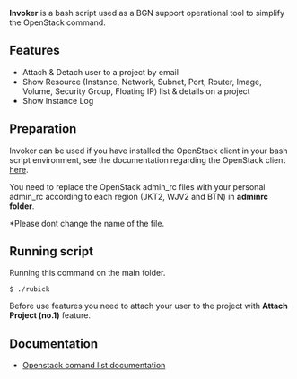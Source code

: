 **Invoker** is a bash script used as a BGN support operational tool to simplify the OpenStack command.

## Features
 - Attach & Detach user to a project by email
 - Show Resource (Instance, Network, Subnet, Port, Router, Image, Volume, Security Group, Floating IP) list & details on a project
 - Show Instance Log

## Preparation
Invoker can be used if you have installed the OpenStack client in your bash script environment, see the documentation regarding the OpenStack client [here](https://wiki.openstack.org/wiki/OpenStackClients).

You need to replace the OpenStack admin_rc files with your personal admin_rc according to each region (JKT2, WJV2 and BTN) in **adminrc folder**.

*Please dont change the name of the file.

## Running script
Running this command on the main folder.

    $ ./rubick

Before use features you need to attach your user to the project with **Attach Project (no.1)** feature.

## Documentation

 - [Openstack comand list documentation](https://docs.openstack.org/python-openstackclient/pike/cli/command-list.html)
